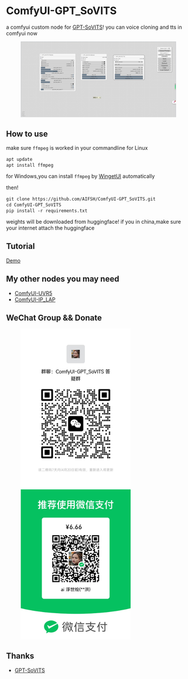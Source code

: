 # ComfyUI-GPT_SoVITS
a comfyui custom node for [GPT-SoVITS](https://github.com/RVC-Boss/GPT-SoVITS)! you can voice cloning and tts in comfyui now
<div>
  <figure>
  <img alt='webpage' src="web.png?raw=true" width="600px"/>
  <figure>
</div>
    
## How to use
make sure `ffmpeg` is worked in your commandline
for Linux
```
apt update
apt install ffmpeg
```
for Windows,you can install `ffmpeg` by [WingetUI](https://github.com/marticliment/WingetUI) automatically

then!
```
git clone https://github.com/AIFSH/ComfyUI-GPT_SoVITS.git
cd ComfyUI-GPT_SoVITS
pip install -r requirements.txt
```
weights will be downloaded from huggingface! if you in china,make sure your internet attach the huggingface

## Tutorial
[Demo](https://www.bilibili.com/video/BV1yC411G7NJ/?share_source=copy_web&vd_source=453c36b4abef37acd389d4c01b149023)

## My other nodes you may need
- [ComfyUI-UVR5](https://github.com/AIFSH/ComfyUI-UVR5)
- [ComfyUI-IP_LAP](https://github.com/AIFSH/ComfyUI-IP_LAP)

## WeChat Group && Donate
<div>
  <figure>
  <img alt='Wechat' src="wechat.jpg?raw=true" width="300px"/>
  <img alt='donate' src="donate.jpg?raw=true" width="300px"/>
  <figure>
</div>

## Thanks
- [GPT-SoVITS](https://github.com/RVC-Boss/GPT-SoVITS)
